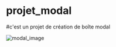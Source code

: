 # projet_modal
#c'est un projet de création de boîte modal

![modal_image](https://github.com/tech-codec/projet_modal/assets/72146213/9a572f10-f507-4d30-b0e6-94dbcfac09aa)
